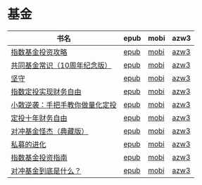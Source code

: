 # 基金

| 书名 | epub | mobi | azw3 |
| --- | --- | --- | --- |
| [指数基金投资攻略](http://ct.dalanmei.com/f/31084289-570169670-f63324) | [epub](http://ct.dalanmei.com/f/31084289-570169670-f63324) | [mobi](http://ct.dalanmei.com/f/31084289-570305629-533657) | [azw3](http://ct.dalanmei.com/f/31084289-570377434-5557ee) |
| [共同基金常识（10周年纪念版）](http://ct.dalanmei.com/f/31084289-570161797-44bf19) | [epub](http://ct.dalanmei.com/f/31084289-570161797-44bf19) | [mobi](http://ct.dalanmei.com/f/31084289-570314196-d09006) | [azw3](http://ct.dalanmei.com/f/31084289-570379601-2c33a2) |
| [坚守](http://ct.dalanmei.com/f/31084289-569476298-a0794a) | [epub](http://ct.dalanmei.com/f/31084289-569476298-a0794a) | [mobi](http://ct.dalanmei.com/f/31084289-570253382-117eca) | [azw3](http://ct.dalanmei.com/f/31084289-571412244-33eeb1) |
| [指数定投实现财务自由](http://ct.dalanmei.com/f/31084289-571723633-b2e52c) | [epub](http://ct.dalanmei.com/f/31084289-571723633-b2e52c) | [mobi](http://ct.dalanmei.com/f/31084289-572112452-901aa9) | [azw3](http://ct.dalanmei.com/f/31084289-572116426-19e424) |
| [小散逆袭：手把手教你做量化定投](http://ct.dalanmei.com/f/31084289-571543175-e90ec5) | [epub](http://ct.dalanmei.com/f/31084289-571543175-e90ec5) | [mobi](http://ct.dalanmei.com/f/31084289-571813204-6b478b) | [azw3](http://ct.dalanmei.com/f/31084289-572196506-665034) |
| [定投十年财务自由](http://ct.dalanmei.com/f/31084289-571549300-e8b82c) | [epub](http://ct.dalanmei.com/f/31084289-571549300-e8b82c) | [mobi](http://ct.dalanmei.com/f/31084289-571827890-7f7bd7) | [azw3](http://ct.dalanmei.com/f/31084289-572200048-d7e2fa) |
| [对冲基金怪杰（典藏版）](http://ct.dalanmei.com/f/31084289-571556212-cae878) | [epub](http://ct.dalanmei.com/f/31084289-571556212-cae878) | [mobi](http://ct.dalanmei.com/f/31084289-571913001-01cd9f) | [azw3](http://ct.dalanmei.com/f/31084289-572203396-8ff78b) |
| [私募的进化](http://ct.dalanmei.com/f/31084289-571556023-a57b9b) | [epub](http://ct.dalanmei.com/f/31084289-571556023-a57b9b) | [mobi](http://ct.dalanmei.com/f/31084289-571911806-831c34) | [azw3](http://ct.dalanmei.com/f/31084289-572072984-635e6e) |
| [指数基金投资指南](http://ct.dalanmei.com/f/31084289-571584077-d11aa8) | [epub](http://ct.dalanmei.com/f/31084289-571584077-d11aa8) | [mobi](http://ct.dalanmei.com/f/31084289-571735864-c9b91b) | [azw3](http://ct.dalanmei.com/f/31084289-571854218-cfd005) |
| [对冲基金到底是什么？](http://ct.dalanmei.com/f/31084289-571456700-ad0c9c) | [epub](http://ct.dalanmei.com/f/31084289-571456700-ad0c9c) | [mobi](http://ct.dalanmei.com/f/31084289-571789195-9df2f0) | [azw3](http://ct.dalanmei.com/f/31084289-571894233-1ada8a) |
